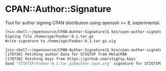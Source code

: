 # CPAN::Author::Signature

Tool for author signing CPAN distribution using openssh >= 8, experimental.

``` sh
[nix-shell:~/opensource/CPAN-Author-Signature]$ bin/cpan-author-signature sign -f ~/.ssh/id_rsa.pub -a STIGTSP ~/Foobar-0.1.tar.gz
Signing file /home/sgo/Foobar-0.1.tar.gz
Write signature to /home/sgo/Foobar-0.1.tar.gz.sig

[nix-shell:~/opensource/CPAN-Author-Signature]$ bin/cpan-author-signature verify  -a STIGTSP ~/Foobar-0.1.tar.gz
[178736] Fetching author data for STIGTSP from MetaCPAN
[178736] Fetching keys from https://github.com/stigtsp.keys
Good "STIGTSP/Foobar-0.1.tar.gz@author.cpan.org" signature for STIGTSP@author.cpan.org with RSA key SHA256:+gAffbRajlOpGoQFBlmjVck0oAbjwVulqvwQoX3NnWY

```

